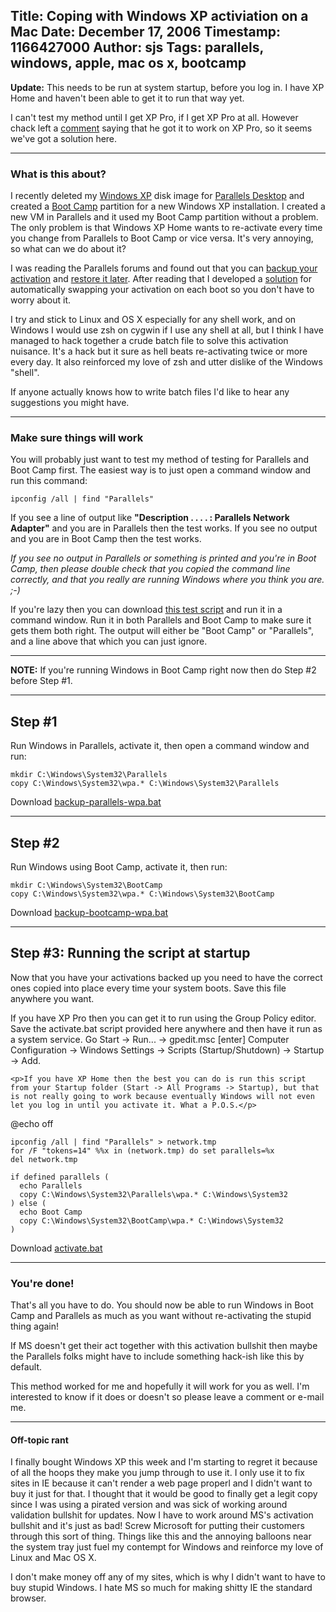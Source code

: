 Title: Coping with Windows XP activiation on a Mac
Date: December 17, 2006
Timestamp: 1166427000
Author: sjs
Tags: parallels, windows, apple, mac os x, bootcamp
----

**Update:** This needs to be run at system startup, before you log in. I have XP Home and haven't been able to get it to run that way yet.

I can't test my method until I get XP Pro, if I get XP Pro at all. However chack left a <a href="2006.12.17-coping-with-windows-xp-activiation-on-a-mac.html#comment-1">comment</a> saying that he got it to work on XP Pro, so it seems we've got a solution here.

<hr>

### What is this about? ###

I recently deleted my <a href="http://www.microsoft.com/windowsxp/default.mspx">Windows XP</a> disk image for <a href="http://www.parallels.com/en/products/workstation/mac/">Parallels Desktop</a> and created a <a href="http://www.apple.com/macosx/bootcamp/">Boot Camp</a> partition for a new Windows XP installation. I created a new VM in Parallels and it used my Boot Camp partition without a problem. The only problem is that Windows XP Home wants to re-activate every time you change from Parallels to Boot Camp or vice versa. It's very annoying, so what can we do about it?

I was reading the Parallels forums and found out that you can <a href="http://forums.parallels.com/post30939-4.html">backup your activation</a> and <a href="http://forums.parallels.com/post32573-13.html">restore it later</a>. After reading that I developed a <a href="http://forums.parallels.com/post33487-22.html">solution</a> for automatically swapping your activation on each boot so you don't have to worry about it.

I try and stick to Linux and OS X especially for any shell work, and on Windows I would use zsh on cygwin if I use any shell at all, but I think I have managed to hack together a crude batch file to solve this activation nuisance. It's a hack but it sure as hell beats re-activating twice or more every day. It also reinforced my love of zsh and utter dislike of the Windows "shell".

If anyone actually knows how to write batch files I'd like to hear any suggestions you might have.

<hr>

### Make sure things will work ###

You will probably just want to test my method of testing for Parallels and Boot Camp first. The easiest way is to just open a command window and run this command:

    ipconfig /all | find "Parallels"

If you see a line of output like **"Description . . . . : Parallels Network Adapter"** and you are in Parallels then the test works. If you see no output and you are in Boot Camp then the test works.

*If you see no output in Parallels or something is printed and you're in Boot Camp, then please double check that you copied the command line correctly, and that you really are running Windows where you think you are. ;-)*

If you're lazy then you can download <a href="http://sami.samhuri.net/files/parallels/test.bat">this test script</a> and run it in a command window. Run it in both Parallels and Boot Camp to make sure it gets them both right. The output will either be "Boot Camp" or "Parallels", and a line above that which you can just ignore.

<hr>

**NOTE:** If you're running Windows in Boot Camp right now then do Step #2 before Step #1.

<hr>

## Step #1 ##

Run Windows in Parallels, activate it, then open a command window and run:

    mkdir C:\Windows\System32\Parallels
    copy C:\Windows\System32\wpa.* C:\Windows\System32\Parallels

Download <a href="http://sami.samhuri.net/files/parallels/backup-parallels-wpa.bat">backup-parallels-wpa.bat</a>

<hr>

## Step #2 ##

Run Windows using Boot Camp, activate it, then run:

    mkdir C:\Windows\System32\BootCamp
    copy C:\Windows\System32\wpa.* C:\Windows\System32\BootCamp

Download <a href="http://sami.samhuri.net/files/parallels/backup-bootcamp-wpa.bat">backup-bootcamp-wpa.bat</a>

<hr>

## Step #3: Running the script at startup ##

Now that you have your activations backed up you need to have the correct ones copied into place every time your system boots. Save this file anywhere you want.

If you have XP Pro then you can get it to run using the Group Policy editor. Save the activate.bat script provided here anywhere and then have it run as a system service. Go Start -> Run... -> gpedit.msc [enter] Computer Configuration -> Windows Settings -> Scripts (Startup/Shutdown) -> Startup -> Add.

	<p>If you have XP Home then the best you can do is run this script from your Startup folder (Start -> All Programs -> Startup), but that is not really going to work because eventually Windows will not even let you log in until you activate it. What a P.O.S.</p>

   @echo off
    
    ipconfig /all | find "Parallels" > network.tmp
    for /F "tokens=14" %%x in (network.tmp) do set parallels=%x
    del network.tmp
    
    if defined parallels (
      echo Parallels
      copy C:\Windows\System32\Parallels\wpa.* C:\Windows\System32
    ) else (
      echo Boot Camp
      copy C:\Windows\System32\BootCamp\wpa.* C:\Windows\System32
    )

Download <a href="http://sami.samhuri.net/files/parallels/activate.bat">activate.bat</a>

<hr>

### You're done! ###

That's all you have to do. You should now be able to run Windows in Boot Camp and Parallels as much as you want without re-activating the stupid thing again!

If MS doesn't get their act together with this activation bullshit then maybe the Parallels folks might have to include something hack-ish like this by default.

This method worked for me and hopefully it will work for you as well. I'm interested to know if it does or doesn't so please leave a comment or e-mail me.

<hr>

#### Off-topic rant ####

I finally bought Windows XP this week and I'm starting to regret it because of all the hoops they make you jump through to use it. I only use it to fix sites in IE because it can't render a web page properl and I didn't want to buy it just for that. I thought that it would be good to finally get a legit copy since I was using a pirated version and was sick of working around validation bullshit for updates. Now I have to work around MS's activation bullshit and it's just as bad! Screw Microsoft for putting their customers through this sort of thing. Things like this and the annoying balloons near the system tray just fuel my contempt for Windows and reinforce my love of Linux and Mac OS X.

I don't make money off any of my sites, which is why I didn't want to have to buy stupid Windows. I hate MS so much for making shitty IE the standard browser.
